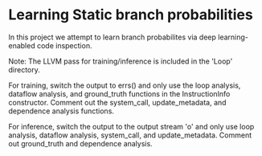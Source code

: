 # Learning Static branch probabilities

In this project we attempt to learn branch probabilites via deep learning-enabled code inspection. 



Note: The LLVM pass for training/inference is included in the 'Loop' directory.

For training, switch the output to errs() and only use the loop analysis, dataflow analysis, and ground_truth functions in the InstructionInfo constructor. Comment out the system_call, update_metadata, and dependence analysis functions.

For inference, switch the output to the output stream 'o' and only use loop analysis, dataflow analysis, system_call, and update_metadata. Comment out ground_truth and dependence analysis.
